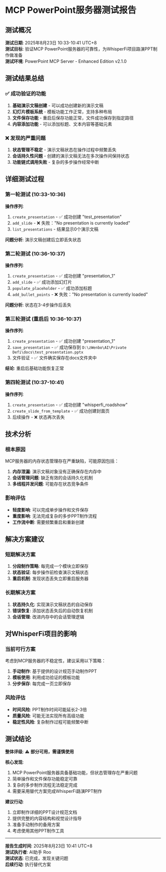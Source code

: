 # MCP PowerPoint服务器测试报告

## 测试概况
**测试日期**: 2025年8月23日 10:33-10:41 UTC+8  
**测试目标**: 验证MCP PowerPoint服务器的可靠性，为WhisperFi项目路演PPT制作做准备  
**测试环境**: PowerPoint MCP Server - Enhanced Edition v2.1.0  

## 测试结果总结

### ✅ 成功验证的功能
1. **基础演示文稿创建** - 可以成功创建新的演示文稿
2. **幻灯片模板系统** - 模板功能工作正常，支持多种布局
3. **文件保存功能** - 重启后保存功能正常，文件成功保存到指定路径
4. **内容添加功能** - 可以添加标题、文本内容等基础元素

### ❌ 发现的严重问题
1. **状态管理不稳定** - 演示文稿状态在操作过程中频繁丢失
2. **会话持久性问题** - 创建的演示文稿无法在多次操作间保持状态
3. **功能链式调用失败** - 复杂的多步操作经常中断

## 详细测试过程

### 第一轮测试 (10:33-10:36)
**操作序列**:
1. `create_presentation` - ✅ 成功创建 "test_presentation"
2. `add_slide` - ❌ 失败："No presentation is currently loaded"
3. `list_presentations` - 结果显示0个演示文稿

**问题分析**: 演示文稿创建后立即丢失状态

### 第二轮测试 (10:36-10:37)
**操作序列**:
1. `create_presentation` - ✅ 成功创建 "presentation_1" 
2. `add_slide` - ✅ 成功添加幻灯片
3. `populate_placeholder` - ✅ 成功添加标题
4. `add_bullet_points` - ❌ 失败："No presentation is currently loaded"

**问题分析**: 状态在3-4步操作后丢失

### 第三轮测试 (重启后 10:36-10:37)
**操作序列**:
1. `create_presentation` - ✅ 成功创建 "presentation_1"
2. `save_presentation` - ✅ 成功保存到 `D:\zWenbo\AI\Private Defi\docs\test_presentation.pptx`
3. 文件验证 - ✅ 文件确实保存在docs文件夹中

**结论**: 重启后基础功能恢复正常

### 第四轮测试 (10:37-10:41)
**操作序列**:
1. `create_presentation` - ✅ 成功创建 "whisperfi_roadshow"
2. `create_slide_from_template` - ✅ 成功创建封面页
3. 后续操作 - ❌ 状态再次丢失

## 技术分析

### 根本原因
MCP服务器的内存状态管理存在严重缺陷，可能原因包括：
1. **内存泄漏**: 演示文稿对象没有正确保存在内存中
2. **会话管理问题**: 缺乏有效的会话持久化机制
3. **多线程并发问题**: 可能存在状态竞争条件

### 影响评估
- **轻度影响**: 可以完成单步操作和文件保存
- **重度影响**: 无法完成复杂的多步PPT制作流程
- **工作流中断**: 需要频繁重启和重新创建

## 解决方案建议

### 短期解决方案
1. **分段制作策略**: 每完成一个模块立即保存
2. **状态验证**: 每步操作前检查演示文稿状态
3. **重启机制**: 发现状态丢失立即重启服务器

### 长期解决方案
1. **状态持久化**: 实现演示文稿状态的自动保存
2. **错误恢复**: 添加状态丢失后的自动恢复机制
3. **会话管理**: 改进内存中的会话管理逻辑

## 对WhisperFi项目的影响

### 当前可行方案
考虑到MCP服务器的不稳定性，建议采用以下策略：
1. **手动制作**: 基于提供的设计规范手动制作PPT
2. **模板使用**: 利用成功验证的模板功能
3. **分步保存**: 每完成一页立即保存

### 风险评估
- **时间风险**: PPT制作时间可能延长2-3倍
- **质量风险**: 可能无法实现所有高级功能
- **稳定性风险**: 复杂制作过程可能频繁中断

## 测试结论

**整体评级**: ⚠️ **部分可用，需谨慎使用**

**核心发现**:
1. MCP PowerPoint服务器具备基础功能，但状态管理存在严重问题
2. 简单操作和文件保存功能稳定可靠
3. 复杂的多步制作流程无法稳定完成
4. 需要采用替代方案完成WhisperFi路演PPT制作

**建议行动**:
1. 立即制作详细的PPT设计规范文档
2. 提供完整的内容结构和视觉设计指导
3. 准备手动制作的备用方案
4. 考虑使用其他PPT制作工具

---

**报告生成时间**: 2025年8月23日 10:41 UTC+8  
**测试执行者**: AI助手 Roo  
**测试状态**: 已完成，发现关键问题  
**后续行动**: 执行替代方案
